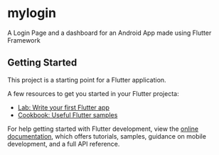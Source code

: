 # mylogin

A Login Page and a dashboard for an Android App made using Flutter Framework

## Getting Started

This project is a starting point for a Flutter application.

A few resources to get you started in your Flutter projecta:

- [Lab: Write your first Flutter app](https://docs.flutter.dev/get-started/codelab)
- [Cookbook: Useful Flutter samples](https://docs.flutter.dev/cookbook)

For help getting started with Flutter development, view the
[online documentation](https://docs.flutter.dev/), which offers tutorials,
samples, guidance on mobile development, and a full API reference.
